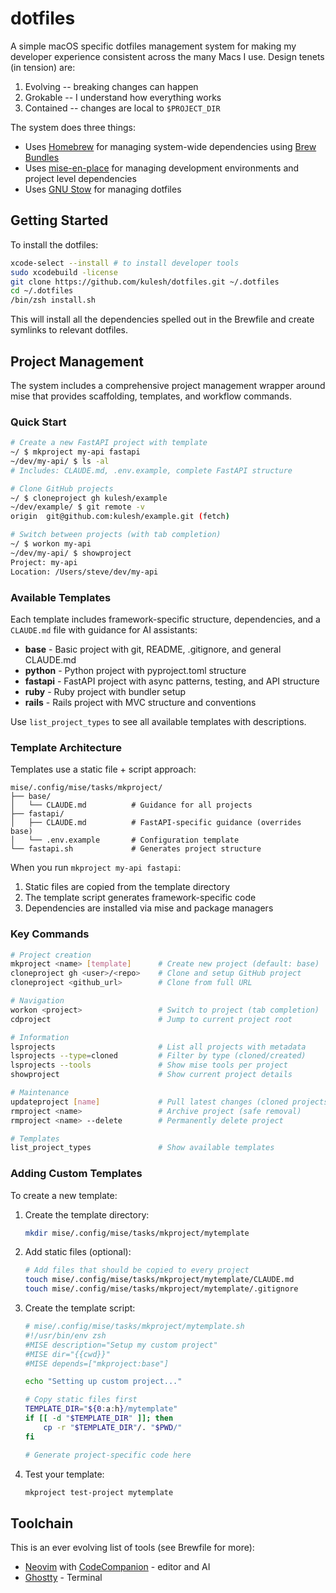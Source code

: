 # dotfiles

A simple macOS specific dotfiles management system for making my developer experience consistent across the many Macs I use. Design tenets (in tension) are:
1. Evolving -- breaking changes can happen
2. Grokable -- I understand how everything works
3. Contained -- changes are local to ``$PROJECT_DIR``

The system does three things:
- Uses [Homebrew](https://brew.sh/) for managing system-wide dependencies using [Brew Bundles](https://docs.brew.sh/Brew-Bundle-and-Brewfile)
- Uses [mise-en-place](https://mise.jdx.dev/) for managing development environments and project level dependencies
- Uses [GNU Stow](https://www.gnu.org/software/stow/) for managing dotfiles

## Getting Started
To install the dotfiles:
```sh
xcode-select --install # to install developer tools
sudo xcodebuild -license
git clone https://github.com/kulesh/dotfiles.git ~/.dotfiles
cd ~/.dotfiles
/bin/zsh install.sh
```
This will install all the dependencies spelled out in the Brewfile and create symlinks to relevant dotfiles.

## Project Management

The system includes a comprehensive project management wrapper around mise that provides scaffolding, templates, and workflow commands.

### Quick Start

```sh
# Create a new FastAPI project with template
~/ $ mkproject my-api fastapi
~/dev/my-api/ $ ls -al
# Includes: CLAUDE.md, .env.example, complete FastAPI structure

# Clone GitHub projects
~/ $ cloneproject gh kulesh/example
~/dev/example/ $ git remote -v
origin  git@github.com:kulesh/example.git (fetch)

# Switch between projects (with tab completion)
~/ $ workon my-api
~/dev/my-api/ $ showproject
Project: my-api
Location: /Users/steve/dev/my-api
```

### Available Templates

Each template includes framework-specific structure, dependencies, and a `CLAUDE.md` file with guidance for AI assistants:

- **base** - Basic project with git, README, .gitignore, and general CLAUDE.md
- **python** - Python project with pyproject.toml structure
- **fastapi** - FastAPI project with async patterns, testing, and API structure
- **ruby** - Ruby project with bundler setup
- **rails** - Rails project with MVC structure and conventions

Use `list_project_types` to see all available templates with descriptions.

### Template Architecture

Templates use a static file + script approach:
```
mise/.config/mise/tasks/mkproject/
├── base/
│   └── CLAUDE.md          # Guidance for all projects
├── fastapi/
│   ├── CLAUDE.md          # FastAPI-specific guidance (overrides base)
│   └── .env.example       # Configuration template
└── fastapi.sh             # Generates project structure
```

When you run `mkproject my-api fastapi`:
1. Static files are copied from the template directory
2. The template script generates framework-specific code
3. Dependencies are installed via mise and package managers

### Key Commands

```sh
# Project creation
mkproject <name> [template]      # Create new project (default: base)
cloneproject gh <user>/<repo>    # Clone and setup GitHub project
cloneproject <github_url>        # Clone from full URL

# Navigation
workon <project>                 # Switch to project (tab completion)
cdproject                        # Jump to current project root

# Information
lsprojects                       # List all projects with metadata
lsprojects --type=cloned         # Filter by type (cloned/created)
lsprojects --tools               # Show mise tools per project
showproject                      # Show current project details

# Maintenance
updateproject [name]             # Pull latest changes (cloned projects)
rmproject <name>                 # Archive project (safe removal)
rmproject <name> --delete        # Permanently delete project

# Templates
list_project_types               # Show available templates
```

### Adding Custom Templates

To create a new template:

1. Create the template directory:
   ```sh
   mkdir mise/.config/mise/tasks/mkproject/mytemplate
   ```

2. Add static files (optional):
   ```sh
   # Add files that should be copied to every project
   touch mise/.config/mise/tasks/mkproject/mytemplate/CLAUDE.md
   touch mise/.config/mise/tasks/mkproject/mytemplate/.gitignore
   ```

3. Create the template script:
   ```sh
   # mise/.config/mise/tasks/mkproject/mytemplate.sh
   #!/usr/bin/env zsh
   #MISE description="Setup my custom project"
   #MISE dir="{{cwd}}"
   #MISE depends=["mkproject:base"]

   echo "Setting up custom project..."

   # Copy static files first
   TEMPLATE_DIR="${0:a:h}/mytemplate"
   if [[ -d "$TEMPLATE_DIR" ]]; then
       cp -r "$TEMPLATE_DIR"/. "$PWD/"
   fi

   # Generate project-specific code here
   ```

4. Test your template:
   ```sh
   mkproject test-project mytemplate
   ```

## Toolchain
This is an ever evolving list of tools (see Brewfile for more):
* [Neovim](http://neovim.io/) with [CodeCompanion](https://github.com/olimorris/codecompanion.nvim) - editor and AI
* [Ghostty](http://ghostty.org/) - Terminal
